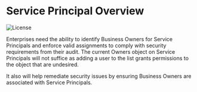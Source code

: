 # Service Principal Overview 
![License](https://img.shields.io/badge/license-MIT-green.svg)

Enterprises need the ability to identify Business Owners for Service Principals and enforce valid assignments to comply with security requirements from their audit. The current Owners object on Service Principals will not suffice as adding a user to the list grants permissions to the object that are undesired.

It also will help remediate security issues by ensuring Business Owners are associated with Service Principals. 